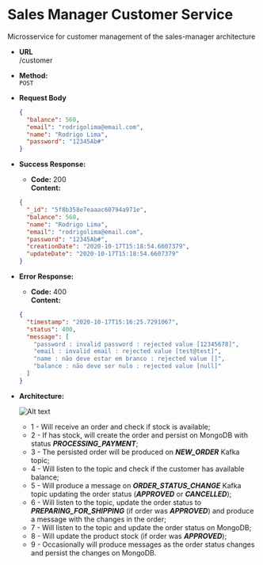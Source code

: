 # Sales Manager Customer Service

Microsservice for customer management of the sales-manager architecture

* **URL**\
/customer

* **Method:**\
 `POST`
 
 *  **Request Body**
    ```json
    {
      "balance": 560,
      "email": "rodrigolima@email.com",
      "name": "Rodrigo Lima",
      "password": "12345Ab#"
    }
    ```
 * **Success Response:**
 
    * **Code:** 200 <br />
        **Content:**
    ```json
    {
      "_id": "5f8b358e7eaaac60794a971e",
      "balance": 560,
      "name": "Rodrigo Lima",
      "email": "rodrigolima@email.com",
      "password": "12345Ab#",
      "creationDate": "2020-10-17T15:18:54.6607379",
      "updateDate": "2020-10-17T15:18:54.6607379"
    }
    ```
    
* **Error Response:**

    * **Code:** 400 <br />
        **Content:** 
    ```json
    {
      "timestamp": "2020-10-17T15:16:25.7291067",
      "status": 400,
      "message": [
        "password : invalid password : rejected value [12345678]",
        "email : invalid email : rejected value [test@test]",
        "name : não deve estar em branco : rejected value []",
        "balance : não deve ser nulo : rejected value [null]"
      ]
    }
    ```
  
 * **Architecture:**
 
    ![Alt text](https://user-images.githubusercontent.com/51386403/95694559-0ef35880-0c09-11eb-9667-9ae838b4d40f.png "Architecture")
    * 1 - Will receive an order and check if stock is available;
    * 2 - If has stock, will create the order and persist on MongoDB with status ***PROCESSING_PAYMENT***;
    * 3 - The persisted order will be produced on ***NEW_ORDER*** Kafka topic;
    * 4 - Will listen to the topic and check if the customer has available balance;
    * 5 - Will produce a message on ***ORDER_STATUS_CHANGE*** Kafka topic updating the order status (***APPROVED*** or ***CANCELLED***);
    * 6 - Will listen to the topic, update the order status to ***PREPARING_FOR_SHIPPING*** (if order was ***APPROVED***)  and produce a message with the changes in the order;
    * 7 - Will listen to the topic and update the order status on MongoDB;
    * 8 - Will update the product stock (if order was ***APPROVED***);
    * 9 - Occasionally will produce messages as the order status changes and persist the changes on MongoDB.